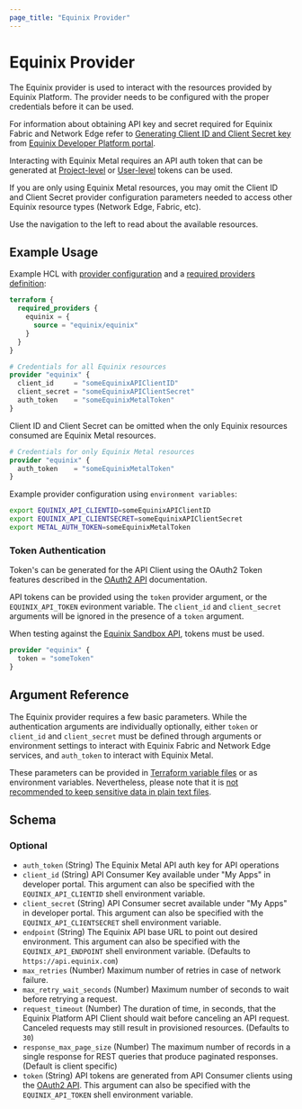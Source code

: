 ```yaml
---
page_title: "Equinix Provider"
---
```


# Equinix Provider

The Equinix provider is used to interact with the resources provided by Equinix Platform. The provider needs to be configured with the proper credentials before it can be used.

For information about obtaining API key and secret required for Equinix Fabric and Network Edge refer to [Generating Client ID and Client Secret key](https://developer.equinix.com/dev-docs/fabric/getting-started/getting-access-token#generating-client-id-and-client-secret) from [Equinix Developer Platform portal](https://developer.equinix.com).

Interacting with Equinix Metal requires an API auth token that can be generated at [Project-level](https://deploy.equinix.com/developers/docs/metal/projects/project-api-keys/) or [User-level](https://deploy.equinix.com/developers/docs/metal/identity-access-management/api-keys/) tokens can be used.

If you are only using Equinix Metal resources, you may omit the Client ID and Client Secret provider configuration parameters needed to access other Equinix resource types (Network Edge, Fabric, etc).

Use the navigation to the left to read about the available resources.

## Example Usage

Example HCL with [provider configuration](https://www.terraform.io/docs/configuration/providers.html) and a [required providers definition](https://www.terraform.io/language/settings#specifying-a-required-terraform-version):

```terraform
terraform {
  required_providers {
    equinix = {
      source = "equinix/equinix"
    }
  }
}

# Credentials for all Equinix resources
provider "equinix" {
  client_id     = "someEquinixAPIClientID"
  client_secret = "someEquinixAPIClientSecret"
  auth_token    = "someEquinixMetalToken"
}
```

Client ID and Client Secret can be omitted when the only Equinix resources consumed are Equinix Metal resources.

```terraform
# Credentials for only Equinix Metal resources
provider "equinix" {
  auth_token    = "someEquinixMetalToken"
}
```

Example provider configuration using `environment variables`:

```sh
export EQUINIX_API_CLIENTID=someEquinixAPIClientID
export EQUINIX_API_CLIENTSECRET=someEquinixAPIClientSecret
export METAL_AUTH_TOKEN=someEquinixMetalToken
```

### Token Authentication

Token's can be generated for the API Client using the OAuth2 Token features described in the [OAuth2 API](https://developer.equinix.com/catalog/accesstokenv1#operation/GetOAuth2AccessToken) documentation.

API tokens can be provided using the `token` provider argument, or the `EQUINIX_API_TOKEN` evironment variable. The `client_id` and `client_secret` arguments will be ignored in the presence of a `token` argument.

When testing against the [Equinix Sandbox API](https://developer.equinix.com/environment/sandbox), tokens must be used.

```terraform
provider "equinix" {
  token = "someToken"
}
```

## Argument Reference

The Equinix provider requires a few basic parameters. While the authentication arguments are individually optionally, either `token` or `client_id` and `client_secret` must be defined through arguments or environment settings to interact with Equinix Fabric and Network Edge services, and `auth_token` to interact with Equinix Metal.

These parameters can be provided in [Terraform variable files](https://www.terraform.io/docs/configuration/variables.html#variable-definitions-tfvars-files) or as environment variables. Nevertheless, please note that it is [not recommended to keep sensitive data in plain text files](https://www.terraform.io/docs/state/sensitive-data.html).

<!-- schema generated by tfplugindocs -->
## Schema

### Optional

- `auth_token` (String) The Equinix Metal API auth key for API operations
- `client_id` (String) API Consumer Key available under "My Apps" in developer portal. This argument can also be specified with the `EQUINIX_API_CLIENTID` shell environment variable.
- `client_secret` (String) API Consumer secret available under "My Apps" in developer portal. This argument can also be specified with the `EQUINIX_API_CLIENTSECRET` shell environment variable.
- `endpoint` (String) The Equinix API base URL to point out desired environment. This argument can also be specified with the `EQUINIX_API_ENDPOINT` shell environment variable. (Defaults to `https://api.equinix.com`)
- `max_retries` (Number) Maximum number of retries in case of network failure.
- `max_retry_wait_seconds` (Number) Maximum number of seconds to wait before retrying a request.
- `request_timeout` (Number) The duration of time, in seconds, that the Equinix Platform API Client should wait before canceling an API request. Canceled requests may still result in provisioned resources. (Defaults to `30`)
- `response_max_page_size` (Number) The maximum number of records in a single response for REST queries that produce paginated responses. (Default is client specific)
- `token` (String) API tokens are generated from API Consumer clients using the [OAuth2 API](https://developer.equinix.com/dev-docs/fabric/getting-started/getting-access-token#request-access-and-refresh-tokens). This argument can also be specified with the `EQUINIX_API_TOKEN` shell environment variable.
